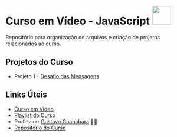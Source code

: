 # Curso em Vídeo - JavaScript <img width="50"                src="https://camo.githubusercontent.com/2733c2320564cb7250d37785c3350ddd1a7553dc15af6d4b4fec04503c8fd784/68747470733a2f2f63646e2e69636f6e73636f75742e636f6d2f69636f6e2f667265652f706e672d3235362f6a6176617363726970742d323033383837342d313732303038372e706e67">

Repositório para organização de arquivos e criação de projetos relacionados ao curso.

## Projetos do Curso

* Projeto 1 - [Desafio das Mensagens](https://capeloo.github.io/html-css/desafios/d001/)

## Links Úteis

* [Curso em Vídeo](https://www.cursoemvideo.com/)
* [Playlist do Curso](https://youtube.com/playlist?list=PLntvgXM11X6pi7mW0O4ZmfUI1xDSIbmTm)
* Professor: [Gustavo Guanabara](https://github.com/gustavoguanabara) 🖖🏻
* [Repositório do Curso](https://github.com/gustavoguanabara/javascript)
